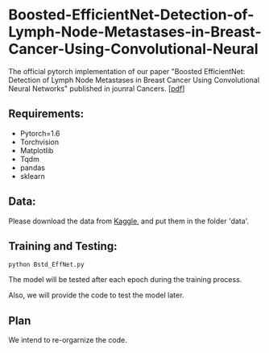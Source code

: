 # Boosted-EfficientNet-Detection-of-Lymph-Node-Metastases-in-Breast-Cancer-Using-Convolutional-Neural
The official pytorch implementation of our paper "Boosted EfficientNet: Detection of Lymph Node Metastases in Breast Cancer Using Convolutional Neural Networks" published in jounral Cancers.  [[pdf](https://www.mdpi.com/2072-6694/13/4/661)]

## Requirements:
* Pytorch=1.6
* Torchvision
* Matplotlib
* Tqdm
* pandas
* sklearn

## Data:
Please download the data from [Kaggle](https://www.kaggle.com/c/histopathologic-cancer-detection/data), and put them in the folder 'data'.

## Training and Testing:
```
python Bstd_EffNet.py
```
The model will be tested after each epoch during the training process.

Also, we will provide the code to test the model later.

## Plan
We intend to re-orgarnize the code.
